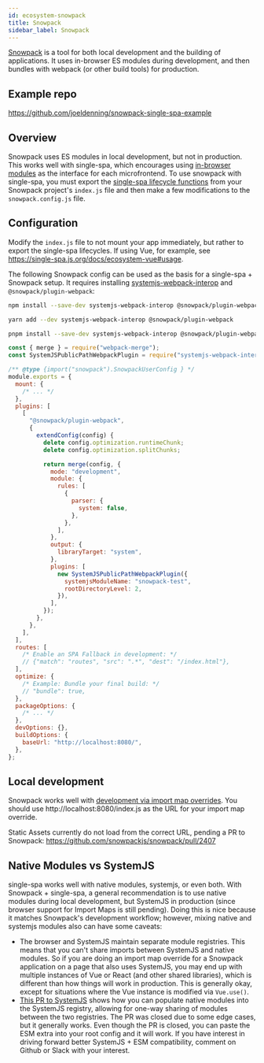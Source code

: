 ```yaml
---
id: ecosystem-snowpack
title: Snowpack
sidebar_label: Snowpack
---
```


[Snowpack](https://www.snowpack.dev/) is a tool for both local development and the building of applications. It uses in-browser ES modules during development, and then bundles with webpack (or other build tools) for production.

## Example repo

https://github.com/joeldenning/snowpack-single-spa-example

## Overview

Snowpack uses ES modules in local development, but not in production. This works well with single-spa, which encourages using [in-browser modules](/docs/recommended-setup#in-browser-versus-build-time-modules) as the interface for each microfrontend. To use snowpack with single-spa, you must export the [single-spa lifecycle functions](/docs/building-applications#registered-application-lifecycle) from your Snowpack project's `index.js` file and then make a few modifications to the `snowpack.config.js` file.

## Configuration

Modify the `index.js` file to not mount your app immediately, but rather to export the single-spa lifecycles. If using Vue, for example, see https://single-spa.js.org/docs/ecosystem-vue#usage.

The following Snowpack config can be used as the basis for a single-spa + Snowpack setup. It requires installing [systemjs-webpack-interop](https://github.com/joeldenning/systemjs-webpack-interop) and `@snowpack/plugin-webpack`:

```sh
npm install --save-dev systemjs-webpack-interop @snowpack/plugin-webpack

yarn add --dev systemjs-webpack-interop @snowpack/plugin-webpack

pnpm install --save-dev systemjs-webpack-interop @snowpack/plugin-webpack
```

```js
const { merge } = require("webpack-merge");
const SystemJSPublicPathWebpackPlugin = require("systemjs-webpack-interop/SystemJSPublicPathWebpackPlugin");

/** @type {import("snowpack").SnowpackUserConfig } */
module.exports = {
  mount: {
    /* ... */
  },
  plugins: [
    [
      "@snowpack/plugin-webpack",
      {
        extendConfig(config) {
          delete config.optimization.runtimeChunk;
          delete config.optimization.splitChunks;

          return merge(config, {
            mode: "development",
            module: {
              rules: [
                {
                  parser: {
                    system: false,
                  },
                },
              ],
            },
            output: {
              libraryTarget: "system",
            },
            plugins: [
              new SystemJSPublicPathWebpackPlugin({
                systemjsModuleName: "snowpack-test",
                rootDirectoryLevel: 2,
              }),
            ],
          });
        },
      },
    ],
  ],
  routes: [
    /* Enable an SPA Fallback in development: */
    // {"match": "routes", "src": ".*", "dest": "/index.html"},
  ],
  optimize: {
    /* Example: Bundle your final build: */
    // "bundle": true,
  },
  packageOptions: {
    /* ... */
  },
  devOptions: {},
  buildOptions: {
    baseUrl: "http://localhost:8080/",
  },
};
```

## Local development

Snowpack works well with [development via import map overrides](https://single-spa.js.org/docs/recommended-setup#local-development). You should use http://localhost:8080/index.js as the URL for your import map override.

Static Assets currently do not load from the correct URL, pending a PR to Snowpack: https://github.com/snowpackjs/snowpack/pull/2407

## Native Modules vs SystemJS

single-spa works well with native modules, systemjs, or even both. With Snowpack + single-spa, a general recommendation is to use native modules during local development, but SystemJS in production (since browser support for Import Maps is still pending). Doing this is nice because it matches Snowpack's development workflow; however, mixing native and systemjs modules also can have some caveats:

- The browser and SystemJS maintain separate module registries. This means that you can't share imports between SystemJS and native modules. So if you are doing an import map override for a Snowpack application on a page that also uses SystemJS, you may end up with multiple instances of Vue or React (and other shared libraries), which is different than how things will work in production. This is generally okay, except for situations where the Vue instance is modified via `Vue.use()`.
- [This PR to SystemJS](https://github.com/systemjs/systemjs/pull/2187) shows how you can populate native modules into the SystemJS registry, allowing for one-way sharing of modules between the two registries. The PR was closed due to some edge cases, but it generally works. Even though the PR is closed, you can paste the ESM extra into your root config and it will work. If you have interest in driving forward better SystemJS + ESM compatibility, comment on Github or Slack with your interest.